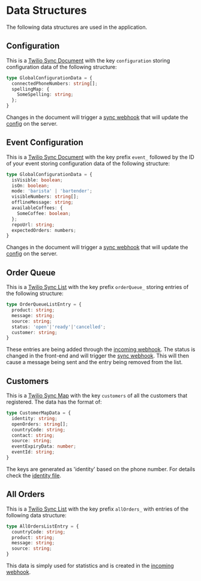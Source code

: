 # Data Structures

The following data structures are used in the application.

## Configuration

This is a [Twilio Sync Document] with the key `configuration` storing configuration data of the following structure:

```ts
type GlobalConfigurationData = {
  connectedPhoneNumbers: string[];
  spellingMap: {
    SomeSpelling: string;
  };
}
```

Changes in the document will trigger a [sync webhook] that will update the [config] on the server.

## Event Configuration

This is a [Twilio Sync Document] with the key prefix `event_` followed by the ID of your event storing configuration data of the following structure:

```ts
type GlobalConfigurationData = {
  isVisible: boolean;
  isOn: boolean;
  mode: 'barista' | 'bartender';
  visibleNumbers: string[];
  offlineMessage: string;
  availableCoffees: {
    SomeCoffee: boolean;
  };
  repoUrl: string;
  expectedOrders: numbers;
}
```

Changes in the document will trigger a [sync webhook] that will update the [config] on the server.

## Order Queue

This is a [Twilio Sync List] with the key prefix `orderQueue_` storing entries of the following structure:

```ts
type OrderQueueListEntry = {
  product: string;
  message: string;
  source: string;
  status: 'open'|'ready'|'cancelled';
  customer: string;
}
```

These entries are being added through the [incoming webhook]. The status is changed in the front-end and will trigger the [sync webhook]. This will then cause a message being sent and the entry being removed from the list.

## Customers

This is a [Twilio Sync Map] with the key `customers` of all the customers that registered. The data has the format of:

```ts
type CustomerMapData = {
  identity: string;
  openOrders: string[];
  countryCode: string;
  contact: string;
  source: string;
  eventExpiryData: number;
  eventId: string;
}
```

The keys are generated as 'identity' based on the phone number. For details check the [identity file].

## All Orders

This is a [Twilio Sync List] with the key prefix `allOrders_` with entries of the following data structure:

```ts
type AllOrdersListEntry = {
  countryCode: string;
  product: string;
  message: string;
  source: string;
}
```

This data is simply used for statistics and is created in the [incoming webhook].

[Twilio Sync Document]: https://www.twilio.com/docs/api/sync/rest/documents
[Twilio Sync Map]: https://www.twilio.com/docs/api/sync/rest/maps
[Twilio Sync List]: https://www.twilio.com/docs/api/sync/rest/lists
[incoming webhook]: ../server/api/webhooks/incoming.js
[sync webhook]: ../server/api/webhooks/incoming.js
[config]: ../server/data/config.js
[identity file]: ../server/utils/identity.js